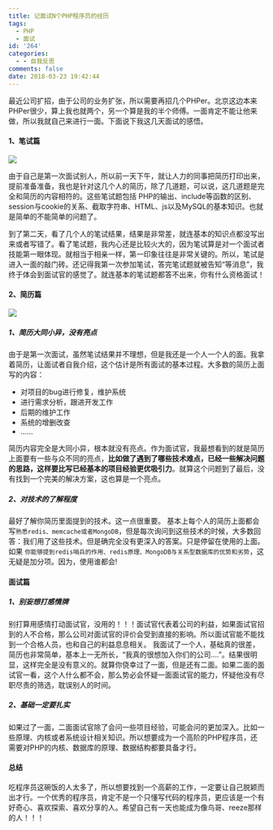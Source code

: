 ```yaml
---
title: 记面试N个PHP程序员的经历
tags:
  - PHP
  - 面试
id: '264'
categories:
  - - 自我反思
comments: false
date: 2018-03-23 19:42:44
---
```


最近公司扩招，由于公司的业务扩张，所以需要再招几个PHPer。北京这边本来PHPer很少，算上我也就两个，另一个算是我的半个师傅。一面肯定不能让他来做，所以我就自己来进行一面。下面说下我这几天面试的感悟。

#### 1、笔试篇

![](/uploads/2018/03/timg.png)

由于自己是第一次面试别人，所以前一天下午，就让人力的同事把简历打印出来，提前准备准备，我也是针对这几个人的简历，除了几道题，可以说，这几道题是完全和简历的内容相符的。这些笔试题包括 PHP的输出、include等函数的区别、session与cookie的关系、截取字符串、HTML、js以及MySQL的基本知识。也就是简单的不能简单的问题了。

到了第二天，看了几个人的笔试结果，结果是非常差，就连基本的知识点都没写出来或者写错了。看了笔试题，我内心还是比较火大的，因为笔试算是对一个面试者技能第一眼体现。就相当于相亲一样，第一印象往往是非常关键的。所以，笔试是进入一面的敲门砖。还记得我第一次参加笔试，答完笔试题就被告知“等消息”，我终于体会到面试官的感觉了。就连基本的笔试题都答不出来，你有什么资格面试！

<!--more-->

#### 2、简历篇

![](/uploads/2018/03/timg-1-1024x768.jpg)

##### 1、简历大同小异，没有亮点

由于是第一次面试，虽然笔试结果并不理想，但是我还是一个人一个人的面。我拿着简历，让面试者自我介绍，这个估计是所有面试的基本过程。大多数的简历上面写的内容：

*   对项目的bug进行修复，维护系统
*   进行需求分析，跟进开发工作
*   后期的维护工作
*   系统的增删改查
*   ......

简历内容完全是大同小异，根本就没有亮点。作为面试官，我最想看到的就是简历上面要有一些与众不同的亮点，**比如做了遇到了哪些技术难点，已经一些解决问题的思路，这样要比写已经基本的项目经验更优吸引力**。就算这个问题到了最后，没有找到一个完美的解决方案，这也算是一个亮点。

##### 2、对技术的了解程度

最好了解你简历里面提到的技术。这一点很重要。 基本上每个人的简历上面都会写`熟悉redis、memcache或者MongoDB`，但是每次询问到这些技术的时候，大多数回答：我们用了这些技术。但是确完全没有更深入的答案。只是停留在使用的上面。如果 `你能够提到redis哨兵的作用、redis原理、MongoDB与关系型数据库的优势和劣势`，这无疑是加分项。因为，使用谁都会!

#### 面试篇

##### 1、别妄想打感情牌

别打算用感情打动面试官，没用的！！！面试官代表着公司的利益，如果面试官招到的人不合格，那么公司对面试官的评价会受到直接的影响。所以面试官能不能找到一个合格人员，也和自己的利益息息相关。 我面试了一个人，基础真的很差，简历也非常简单，基本上一无所长，“我真的很想加入你们的公司....”。结果很明显，这样完全是没有意义的。就算你侥幸过了一面，但是还有二面。如果二面的面试官一看，这个人什么都不会，那么势必会怀疑一面面试官的能力，怀疑他没有尽职尽责的筛选，耽误别人的时间。

##### 2、基础一定要扎实

如果过了一面，二面面试官除了会问一些项目经验，可能会问的更加深入。比如一些原理、内核或者系统设计相关知识。所以想要成为一个高阶的PHP程序员，还需要对PHP的内核、数据库的原理、数据结构都要具备才行。

#### 总结

吃程序员这碗饭的人太多了，所以想要找到一个高薪的工作，一定要让自己脱颖而出才行。一个优秀的程序员，肯定不是一个只懂写代码的程序员，更应该是一个有好奇心、喜欢探索、喜欢分享的人。希望自己有一天也能成为像鸟哥、reeze那样的人！！！